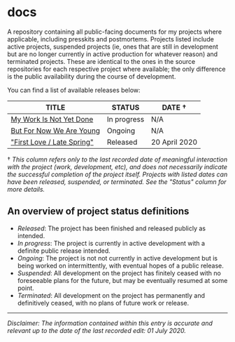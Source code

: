 # docs
A repository containing all public-facing documents for my projects where applicable, including presskits and postmortems. Projects listed include active projects, suspended projects (ie, ones that are still in development but are no longer currently in active production for whatever reason) and terminated projects. These are identical to the ones in the source repositories for each respective project where available; the only difference is the public availability during the course of development. 

You can find a list of available releases below:

| TITLE                      | STATUS      | DATE † |
|----------------------------|-------------|--------------------|
| [My Work Is Not Yet Done](https://github.com/spncryn/work/) | In progress | N/A |
| [But For Now We Are Young](https://github.com/spncryn/presskits/blob/master/docs/young.md) | Ongoing | N/A |
| ["First Love / Late Spring"](https://github.com/spncryn/spring/) | Released | 20 April 2020 |

† *This column refers only to the last recorded date of meaningful interaction with the project (work, development, etc), and does not necessarily indicate the successful completion of the project itself. Projects with listed dates can have been released, suspended, or terminated. See the "Status" column for more details.*

## An overview of project status definitions

* *Released*: The project has been finished and released publicly as intended.
* *In progress*: The project is currently in active development with a definite public release intended.
* *Ongoing*: The project is not not currently in active development but is being worked on intermittently, with eventual hopes of a public release.
* *Suspended*: All development on the project has finitely ceased with no foreseeable plans for the future, but may be eventually resumed at some point.
* *Terminated*: All development on the project has permanently and definitively ceased, with no plans of future work or release.

---

*Disclaimer: The information contained within this entry is accurate and relevant up to the date of the last recorded edit: 01 July 2020.*
